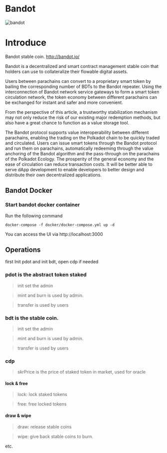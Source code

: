 # Bandot

![bandot](https://img-blog.csdnimg.cn/20191210135112330.jpg?x-oss-process=image/watermark,type_ZmFuZ3poZW5naGVpdGk,shadow_10,text_aHR0cHM6Ly9ibG9nLmNzZG4ubmV0L3dpbGxhbTE=,size_16,color_FFFFFF,t_70)

Introduce
===

Bandot stable coin. http://bandot.io/

Bandot is a decentralized and smart contract management stable coin that holders can use to collateralize their flowable digital assets.

Users between parachains can convert to a proprietary smart token by bailing the corresponding number of BDTs to the Bandot repeater. Using the interconnection of Bandot network service gateways to form a smart token circulation network, the token economy between different parachains can be exchanged for instant and safer and more convenient.

From the perspective of this article, a trustworthy stabilization mechanism may not only reduce the risk of our existing major redemption methods, but also have a great chance to function as a value storage tool.

The Bandot protocol supports value interoperability between different parachains, enabling the trading on the Polkadot chain to be quickly traded and circulated. Users can issue smart tokens through the Bandot protocol and run them on parachains, automatically redeeming through the value anchoring of the Bandot algorithm and the pass-through on the parachains of the Polkadot Ecology. The prosperity of the general economy and the ease of circulation can reduce transaction costs. It will be better able to serve dApp development to enable developers to better design and distribute their own decentralized applications.

## Bandot Docker

### Start bandot docker container

Run the following command
```
docker-compose -f docker/docker-compose.yml up -d
```
You can access the UI via http://localhost:3000

## Operations

first Init pdot and init bdt, open cdp if needed

### pdot is the abstract token staked 

>init set the admin 

>mint and burn is used by admin.

>transfer is used by users

### bdt is the stable coin.

>init set the admin 

>mint and burn is used by admin.

>transfer is used by users

### cdp

> skrPrice is the price of staked token in market, used for oracle

#### lock & free
> lock: lock staked tokens 

> free: free locked tokens

#### draw & wipe
> draw: release stable coins 

> wipe: give back stable coins to burn.

etc.


